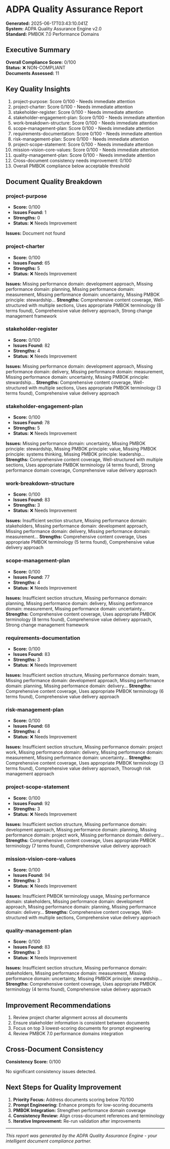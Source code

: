 # ADPA Quality Assurance Report

**Generated:** 2025-06-17T03:43:10.041Z  
**System:** ADPA Quality Assurance Engine v2.0  
**Standard:** PMBOK 7.0 Performance Domains  

## Executive Summary

**Overall Compliance Score:** 0/100  
**Status:** ❌ NON-COMPLIANT  
**Documents Assessed:** 11  

## Key Quality Insights

1.  project-purpose: Score 0/100 - Needs immediate attention
2.  project-charter: Score 0/100 - Needs immediate attention
3.  stakeholder-register: Score 0/100 - Needs immediate attention
4.  stakeholder-engagement-plan: Score 0/100 - Needs immediate attention
5.  work-breakdown-structure: Score 0/100 - Needs immediate attention
6.  scope-management-plan: Score 0/100 - Needs immediate attention
7.  requirements-documentation: Score 0/100 - Needs immediate attention
8.  risk-management-plan: Score 0/100 - Needs immediate attention
9.  project-scope-statement: Score 0/100 - Needs immediate attention
10.  mission-vision-core-values: Score 0/100 - Needs immediate attention
11.  quality-management-plan: Score 0/100 - Needs immediate attention
12.  Cross-document consistency needs improvement: 0/100
13.  Overall PMBOK compliance below acceptable threshold

## Document Quality Breakdown

### project-purpose
- **Score:** 0/100
- **Issues Found:** 1
- **Strengths:** 0
- **Status:** ❌ Needs Improvement

**Issues:** Document not found


### project-charter
- **Score:** 0/100
- **Issues Found:** 65
- **Strengths:** 5
- **Status:** ❌ Needs Improvement

**Issues:** Missing performance domain: development approach, Missing performance domain: planning, Missing performance domain: measurement, Missing performance domain: uncertainty, Missing PMBOK principle: stewardship...
**Strengths:** Comprehensive content coverage, Well-structured with multiple sections, Uses appropriate PMBOK terminology (8 terms found), Comprehensive value delivery approach, Strong change management framework

### stakeholder-register
- **Score:** 0/100
- **Issues Found:** 82
- **Strengths:** 4
- **Status:** ❌ Needs Improvement

**Issues:** Missing performance domain: development approach, Missing performance domain: delivery, Missing performance domain: measurement, Missing performance domain: uncertainty, Missing PMBOK principle: stewardship...
**Strengths:** Comprehensive content coverage, Well-structured with multiple sections, Uses appropriate PMBOK terminology (3 terms found), Comprehensive value delivery approach

### stakeholder-engagement-plan
- **Score:** 0/100
- **Issues Found:** 78
- **Strengths:** 5
- **Status:** ❌ Needs Improvement

**Issues:** Missing performance domain: uncertainty, Missing PMBOK principle: stewardship, Missing PMBOK principle: value, Missing PMBOK principle: systems thinking, Missing PMBOK principle: leadership...
**Strengths:** Comprehensive content coverage, Well-structured with multiple sections, Uses appropriate PMBOK terminology (4 terms found), Strong performance domain coverage, Comprehensive value delivery approach

### work-breakdown-structure
- **Score:** 0/100
- **Issues Found:** 83
- **Strengths:** 3
- **Status:** ❌ Needs Improvement

**Issues:** Insufficient section structure, Missing performance domain: stakeholders, Missing performance domain: development approach, Missing performance domain: delivery, Missing performance domain: measurement...
**Strengths:** Comprehensive content coverage, Uses appropriate PMBOK terminology (5 terms found), Comprehensive value delivery approach

### scope-management-plan
- **Score:** 0/100
- **Issues Found:** 77
- **Strengths:** 4
- **Status:** ❌ Needs Improvement

**Issues:** Insufficient section structure, Missing performance domain: planning, Missing performance domain: delivery, Missing performance domain: measurement, Missing performance domain: uncertainty...
**Strengths:** Comprehensive content coverage, Uses appropriate PMBOK terminology (8 terms found), Comprehensive value delivery approach, Strong change management framework

### requirements-documentation
- **Score:** 0/100
- **Issues Found:** 83
- **Strengths:** 3
- **Status:** ❌ Needs Improvement

**Issues:** Insufficient section structure, Missing performance domain: team, Missing performance domain: development approach, Missing performance domain: planning, Missing performance domain: delivery...
**Strengths:** Comprehensive content coverage, Uses appropriate PMBOK terminology (6 terms found), Comprehensive value delivery approach

### risk-management-plan
- **Score:** 0/100
- **Issues Found:** 68
- **Strengths:** 4
- **Status:** ❌ Needs Improvement

**Issues:** Insufficient section structure, Missing performance domain: project work, Missing performance domain: delivery, Missing performance domain: measurement, Missing performance domain: uncertainty...
**Strengths:** Comprehensive content coverage, Uses appropriate PMBOK terminology (3 terms found), Comprehensive value delivery approach, Thorough risk management approach

### project-scope-statement
- **Score:** 0/100
- **Issues Found:** 92
- **Strengths:** 3
- **Status:** ❌ Needs Improvement

**Issues:** Insufficient section structure, Missing performance domain: development approach, Missing performance domain: planning, Missing performance domain: project work, Missing performance domain: delivery...
**Strengths:** Comprehensive content coverage, Uses appropriate PMBOK terminology (7 terms found), Comprehensive value delivery approach

### mission-vision-core-values
- **Score:** 0/100
- **Issues Found:** 94
- **Strengths:** 3
- **Status:** ❌ Needs Improvement

**Issues:** Insufficient PMBOK terminology usage, Missing performance domain: stakeholders, Missing performance domain: development approach, Missing performance domain: planning, Missing performance domain: delivery...
**Strengths:** Comprehensive content coverage, Well-structured with multiple sections, Comprehensive value delivery approach

### quality-management-plan
- **Score:** 0/100
- **Issues Found:** 83
- **Strengths:** 3
- **Status:** ❌ Needs Improvement

**Issues:** Insufficient section structure, Missing performance domain: stakeholders, Missing performance domain: measurement, Missing performance domain: uncertainty, Missing PMBOK principle: stewardship...
**Strengths:** Comprehensive content coverage, Uses appropriate PMBOK terminology (4 terms found), Comprehensive value delivery approach


## Improvement Recommendations

1. Review project charter alignment across all documents
2. Ensure stakeholder information is consistent between documents
3. Focus on top 3 lowest-scoring documents for prompt engineering
4. Review PMBOK 7.0 performance domains integration

## Cross-Document Consistency

**Consistency Score:** 0/100

No significant consistency issues detected.

## Next Steps for Quality Improvement

1. **Priority Focus:** Address documents scoring below 70/100
2. **Prompt Engineering:** Enhance prompts for low-scoring documents
3. **PMBOK Integration:** Strengthen performance domain coverage
4. **Consistency Review:** Align cross-document references and terminology
5. **Iterative Improvement:** Re-run validation after improvements

---

*This report was generated by the ADPA Quality Assurance Engine - your intelligent document compliance partner.*
